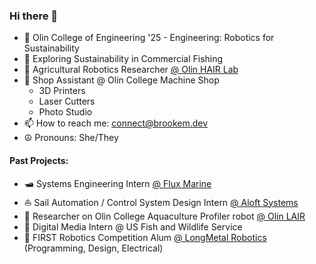 ### Hi there 👋

- 🔭 Olin College of Engineering '25 - Engineering: Robotics for Sustainability
- 🎣 Exploring Sustainability in Commercial Fishing
- 🚜 Agricultural Robotics Researcher [@ Olin HAIR Lab](https://github.com/Olin-HAIR-Lab)
- 🔧 Shop Assistant @ Olin College Machine Shop
  - 3D Printers
  - Laser Cutters
  - Photo Studio
- 📫 How to reach me: connect@brookem.dev
- ☮ Pronouns: She/They

#### Past Projects:
- 🛥 Systems Engineering Intern [@ Flux Marine](https://github.com/Flux-Marine)
- ⛵ Sail Automation / Control System Design Intern [@ Aloft Systems](https://github.com/Aloft-Systems)
- 🌊 Researcher on Olin College Aquaculture Profiler robot [@ Olin LAIR](https://github.com/ocap-lair-olin)
- 🌱 Digital Media Intern @ US Fish and Wildlife Service
- 🤖 FIRST Robotics Competition Alum [@ LongMetal Robotics](https://github.com/LongMetal-Robotics) (Programming, Design, Electrical)
